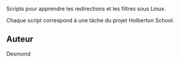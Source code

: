
Scripts pour apprendre les redirections et les filtres sous Linux.

Chaque script correspond à une tâche du projet Holberton School.

## Auteur
Desmond
